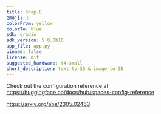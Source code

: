 ```yaml
---
title: Shap-E
emoji: 🧢
colorFrom: yellow
colorTo: blue
sdk: gradio
sdk_version: 5.0.0b10
app_file: app.py
pinned: false
license: mit
suggested_hardware: t4-small
short_description: text-to-3D & image-to-3D
---
```


Check out the configuration reference at https://huggingface.co/docs/hub/spaces-config-reference

https://arxiv.org/abs/2305.02463
